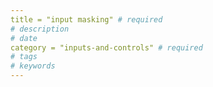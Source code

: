 ```yaml
---
title = "input masking" # required 
# description
# date 
category = "inputs-and-controls" # required 
# tags
# keywords
---
```

